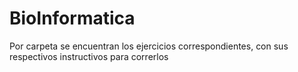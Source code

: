 # BioInformatica

Por carpeta se encuentran los ejercicios correspondientes, con sus respectivos instructivos para correrlos
